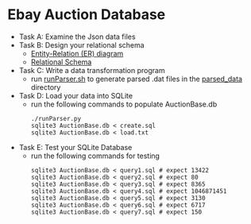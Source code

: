 # Ebay Auction Database

- Task A: Examine the Json data files
- Task B: Design your relational schema
    - [Entity-Relation (ER) diagram](Relational_Schema.jpg)
    - [Relational Schema](Relational_Schema.docx)
- Task C: Write a data transformation program
    - run [runParser.sh](runParser.sh) to generate parsed .dat files in the [parsed_data](parsed_data) directory
- Task D: Load your data into SQLite
    - run the following commands to populate AuctionBase.db
      ```SHELL 
      ./runParser.py
      sqlite3 AuctionBase.db < create.sql
      sqlite3 AuctionBase.db < load.txt
      ```
- Task E: Test your SQLite Database
  - run the following commands for testing
    ```SHELL
    sqlite3 AuctionBase.db < query1.sql # expect 13422
    sqlite3 AuctionBase.db < query2.sql # expect 80
    sqlite3 AuctionBase.db < query3.sql # expect 8365
    sqlite3 AuctionBase.db < query4.sql # expect 1046871451 
    sqlite3 AuctionBase.db < query5.sql # expect 3130 
    sqlite3 AuctionBase.db < query6.sql # expect 6717 
    sqlite3 AuctionBase.db < query7.sql # expect 150
    ```

